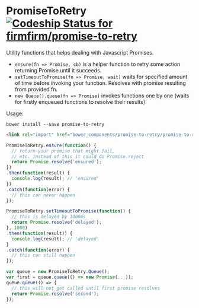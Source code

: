 # PromiseToRetry [ ![Codeship Status for firmfirm/promise-to-retry](https://codeship.com/projects/c3d88730-bd0d-0133-cfbe-129a4e5cf2b4/status?branch=master)](https://codeship.com/projects/136432)

Utility functions that helps dealing with Javascript Promises.

  - `ensure(fn => Promise, cb)` is a helper function to retry some action returning Promise until it succeeds.
  - `setTimeoutToPromise(fn => Promise, wait)` waits for specified amount of time before invoking your function. Resolves with promise resulting from provided fn.
  - `new Queue().queue(fn => Promise)` invokes functions one by one (waits for firstly enqueued functions to resolve their results)

Usage:

`bower install --save promise-to-retry`

```html
<link rel="import" href="bower_components/promise-to-retry/promise-to-retry.html">
```

```javascript
PromiseToRetry.ensure(function() {
  // return your promise that might fail,
  // etc. instead of this it could do Promise.reject
  return Promise.resolve('ensured');
})
.then(function(result) {
  console.log(result); // 'ensured'
})
.catch(function(error) {
  // this can never happen
});

PromiseToRetry.setTimeoutToPromise(function() {
  // this is delayed by 1000ms
  return Promise.resolve('delayed');
}, 1000)
.then(function(result)) {
  console.log(result); // 'delayed'
}
.catch(function(error) {
  // this can still happen
});

var queue = new PromiseToRetry.Queue();
var first = queue.queue(() => new Promise(...));
queue.queue(() => {
  // this will not get called until first promise resolves
  return Promise.resolve('second');
});
```
